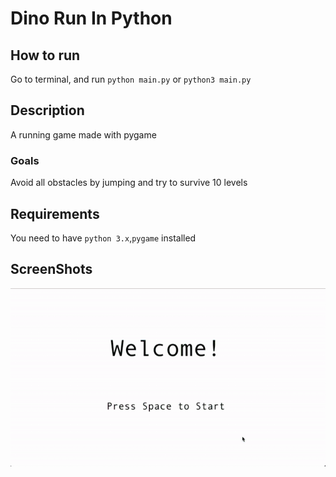 # Dino Run In Python

## How to run
Go to terminal, and run
`python main.py` or `python3 main.py`
## Description
A running game made with pygame
### Goals
Avoid all obstacles by jumping and try to survive 10 levels
### 
## Requirements
You need to have `python 3.x`,`pygame` installed

## ScreenShots
![screenshot](screenshot.gif)
